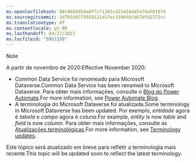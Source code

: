 ```yaml
---
ms.openlocfilehash: 80c9682d54a0f7cf1345cd23a54ddfa74a501674
ms.sourcegitcommit: 3d78338773929121d17ec3386f6cb67bfb2272cc
ms.translationtype: HT
ms.contentlocale: pt-BR
ms.lasthandoff: 04/27/2021
ms.locfileid: "5951150"
---
```

> [!NOTE]
> <span data-ttu-id="e3e9a-101">A partir de novembro de 2020:</span><span class="sxs-lookup"><span data-stu-id="e3e9a-101">Effective November 2020:</span></span>
>
> - <span data-ttu-id="e3e9a-102">Common Data Service foi renomeado para Microsoft Dataverse.</span><span class="sxs-lookup"><span data-stu-id="e3e9a-102">Common Data Service has been renamed to Microsoft Dataverse.</span></span> <span data-ttu-id="e3e9a-103">Para obter mais informações, consulte o [Blog do Power Automate](https://aka.ms/PAuAppBlog).</span><span class="sxs-lookup"><span data-stu-id="e3e9a-103">For more information, see [Power Automate Blog](https://aka.ms/PAuAppBlog).</span></span>
> - <span data-ttu-id="e3e9a-104">A terminologia do Microsoft Dataverse foi atualizada.</span><span class="sxs-lookup"><span data-stu-id="e3e9a-104">Some terminology in Microsoft Dataverse has been updated.</span></span> <span data-ttu-id="e3e9a-105">Por exemplo, *entidade* agora é *tabela* e *campo* agora é *coluna*.</span><span class="sxs-lookup"><span data-stu-id="e3e9a-105">For example, *entity* is now *table* and *field* is now *column*.</span></span> <span data-ttu-id="e3e9a-106">Para obter mais informações, consulte as [Atualizações terminológicas](/powerapps/maker/data-platform/data-platform-intro).</span><span class="sxs-lookup"><span data-stu-id="e3e9a-106">For more information, see [Terminology updates](/powerapps/maker/data-platform/data-platform-intro).</span></span>
>
> <span data-ttu-id="e3e9a-107">Este tópico será atualizado em breve para refletir a terminologia mais recente.</span><span class="sxs-lookup"><span data-stu-id="e3e9a-107">This topic will be updated soon to reflect the latest terminology.</span></span>